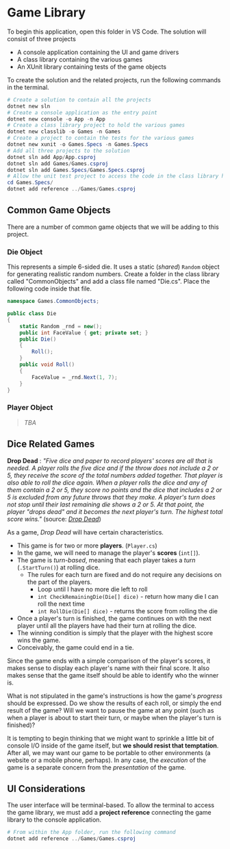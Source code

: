 # Game Library

To begin this application, open this folder in VS Code. The solution will consist of three projects

- A console application containing the UI and game drivers
- A class library containing the various games
- An XUnit library containing tests of the game objects

To create the solution and the related projects, run the following commands in the terminal.

```powershell
# Create a solution to contain all the projects
dotnet new sln
# Create a console application as the entry point
dotnet new console -o App -n App
# Create a class library project to hold the various games
dotnet new classlib -o Games -n Games
# Create a project to contain the tests for the various games
dotnet new xunit -o Games.Specs -n Games.Specs
# Add all three projects to the solution
dotnet sln add App/App.csproj
dotnet sln add Games/Games.csproj
dotnet sln add Games.Specs/Games.Specs.csproj
# Allow the unit test project to access the code in the class library holding the games
cd Games.Specs/
dotnet add reference ../Games/Games.csproj
```


## Common Game Objects

There are a number of common game objects that we will be adding to this project.

### Die Object

This represents a simple 6-sided die. It uses a static (*shared*) `Random` object for generating realistic random numbers. Create a folder in the class library called "CommonObjects" and add a class file named "Die.cs". Place the following code inside that file.

```csharp
namespace Games.CommonObjects;

public class Die
{
    static Random _rnd = new();
    public int FaceValue { get; private set; }
    public Die()
    {
        Roll();
    }
    public void Roll()
    {
        FaceValue = _rnd.Next(1, 7);
    }
}
```

### Player Object

> *TBA*

## Dice Related Games

**Drop Dead**
: *"Five dice and paper to record players' scores are all that is needed. A player rolls the five dice and if the throw does not include a 2 or 5, they receive the score of the total numbers added together. That player is also able to roll the dice again. When a player rolls the dice and any of them contain a 2 or 5, they score no points and the dice that includes a 2 or 5 is excluded from any future throws that they make. A player's turn does not stop until their last remaining die shows a 2 or 5. At that point, the player "drops dead" and it becomes the next player's turn. The highest total score wins."* (source: [*Drop Dead*](https://en.wikipedia.org/wiki/Drop_Dead_(dice_game)))

As a game, *Drop Dead* will have certain characteristics.

- This game is for two or more **players**. (`Player.cs`)
- In the game, we will need to manage the player's **scores** (`int[]`). 
- The game is *turn-based*, meaning that each player takes a *turn* (`.StartTurn()`) at rolling dice.
  - The rules for each turn are fixed and do not require any decisions on the part of the players.
    - Loop until I have no more die left to roll
    - `int CheckRemainingDie(Die[] dice)` - return how many die I can roll the next time
    - `int RollDie(Die[] dice)` - returns the score from rolling the die
- Once a player's turn is finished, the game continues on with the next player until all the players have had their turn at rolling the dice.
- The winning condition is simply that the player with the highest score wins the game.
- Conceivably, the game could end in a tie.

Since the game ends with a simple comparison of the player's scores, it makes sense to display each player's name with their final score. It also makes sense that the game itself should be able to identify who the winner is.

What is not stipulated in the game's instructions is how the game's *progress* should be expressed. Do we show the results of each roll, or simply the end result of the game? Will we want to pause the game at any point (such as when a player is about to start their turn, or maybe when the player's turn is finished)?

It is tempting to begin thinking that we might want to sprinkle a little bit of console I/O inside of the game itself, but **we should resist that temptation**. After all, we may want our game to be portable to other environments (a website or a mobile phone, perhaps). In any case, the *execution* of the game is a separate concern from the *presentation* of the game.

## UI Considerations

The user interface will be terminal-based. To allow the terminal to access the game library, we must add a **project reference** connecting the game library to the console application.

```powershell
# From within the App folder, run the following command
dotnet add reference ../Games/Games.csproj
```


